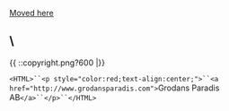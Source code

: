 [Moved here](http://www.vscp.org/docs/vscpd/doku.php?id=decision_matrix_varaibles#variable_types)

\\ 
----
{{  ::copyright.png?600  |}}

`<HTML>``<p style="color:red;text-align:center;">``<a href="http://www.grodansparadis.com">`Grodans Paradis AB`</a>``</p>``</HTML>`


